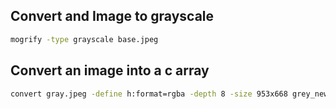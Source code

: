 ## Convert and Image to grayscale

```bash
mogrify -type grayscale base.jpeg
```

## Convert an image into a c array

```bash
convert gray.jpeg -define h:format=rgba -depth 8 -size 953x668 grey_new.h
```
